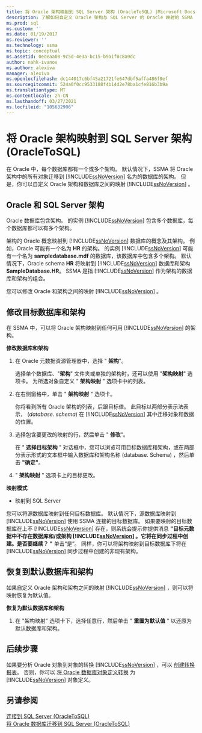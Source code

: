 ```yaml
---
title: 将 Oracle 架构映射到 SQL Server 架构 (OracleToSQL) |Microsoft Docs
description: 了解如何自定义 Oracle 架构与 SQL Server 的 Oracle 映射的 SSMA 或接受默认值。
ms.prod: sql
ms.custom: ''
ms.date: 01/19/2017
ms.reviewer: ''
ms.technology: ssma
ms.topic: conceptual
ms.assetid: 0edeaa08-9c5d-4e3a-bc15-b9a1f0c8a9dc
author: nahk-ivanov
ms.author: alexiva
manager: alexiva
ms.openlocfilehash: dc144017c6bf45a21721fe647dbf5affa486f8ef
ms.sourcegitcommit: 524a0f0cc9533188f4b14d2e78ba1cfe816b3b9a
ms.translationtype: MT
ms.contentlocale: zh-CN
ms.lasthandoff: 03/27/2021
ms.locfileid: "105632906"
---
```

# <a name="mapping-oracle-schemas-to-sql-server-schemas-oracletosql"></a>将 Oracle 架构映射到 SQL Server 架构 (OracleToSQL)
在 Oracle 中，每个数据库都有一个或多个架构。 默认情况下，SSMA 将 Oracle 架构中的所有对象迁移到 [!INCLUDE[ssNoVersion](../../includes/ssnoversion-md.md)] 名为的数据库的架构。 但是，你可以自定义 Oracle 架构和数据库之间的映射 [!INCLUDE[ssNoVersion](../../includes/ssnoversion-md.md)] 。  
  
## <a name="oracle-and-sql-server-schemas"></a>Oracle 和 SQL Server 架构  
Oracle 数据库包含架构。 的实例 [!INCLUDE[ssNoVersion](../../includes/ssnoversion-md.md)] 包含多个数据库，每个数据库都可以有多个架构。  
  
架构的 Oracle 概念映射到 [!INCLUDE[ssNoVersion](../../includes/ssnoversion-md.md)] 数据库的概念及其架构。 例如，Oracle 可能有一个名为 **HR** 的架构。 的实例 [!INCLUDE[ssNoVersion](../../includes/ssnoversion-md.md)] 可能有一个名为 **sampledatabase.mdf** 的数据库，该数据库中包含多个架构。 默认情况下，Oracle schema **HR** 将映射到 [!INCLUDE[ssNoVersion](../../includes/ssnoversion-md.md)] 数据库和架构 **SampleDatabase.HR**。 SSMA 是指 [!INCLUDE[ssNoVersion](../../includes/ssnoversion-md.md)] 作为架构的数据库和架构的组合。  
  
您可以修改 Oracle 和架构之间的映射 [!INCLUDE[ssNoVersion](../../includes/ssnoversion-md.md)] 。  
  
## <a name="modifying-the-target-database-and-schema"></a>修改目标数据库和架构  
在 SSMA 中，可以将 Oracle 架构映射到任何可用 [!INCLUDE[ssNoVersion](../../includes/ssnoversion-md.md)] 的架构。  
  
**修改数据库和架构**  
  
1.  在 Oracle 元数据资源管理器中，选择 " **架构**"。  
  
    选择单个数据库、"**架构**" 文件夹或单独的架构时，还可以使用 "**架构映射**" 选项卡。 为所选对象自定义 " **架构映射** " 选项卡中的列表。  
  
2.  在右侧窗格中，单击 " **架构映射** " 选项卡。  
  
    你将看到所有 Oracle 架构的列表，后跟目标值。 此目标以两部分表示法表示， (*database. schema*) 在 [!INCLUDE[ssNoVersion](../../includes/ssnoversion-md.md)] 其中迁移对象和数据的位置。  
  
3.  选择包含要更改的映射的行，然后单击 " **修改**"。  
  
    在 " **选择目标架构** " 对话框中，您可以浏览可用目标数据库和架构，或在两部分表示形式的文本框中输入数据库和架构名称 (database. Schema) ，然后单击 **"确定"**。  
  
4.  " **架构映射** " 选项卡上的目标更改。  
  
**映射模式**  
  
-   映射到 SQL Server  
  
您可以将源数据库映射到任何目标数据库。 默认情况下，源数据库映射到 [!INCLUDE[ssNoVersion](../../includes/ssnoversion-md.md)] 使用 SSMA 连接的目标数据库。 如果要映射的目标数据库在上不 [!INCLUDE[ssNoVersion](../../includes/ssnoversion-md.md)] 存在，则系统会提示你提供消息 **"目标元数据中不存在数据库和/或架构 [!INCLUDE[ssNoVersion](../../includes/ssnoversion-md.md)] 。它将在同步过程中创建。是否要继续？ "** 单击“是”。 同样，你可以将架构映射到目标数据库下将在 [!INCLUDE[ssNoVersion](../../includes/ssnoversion-md.md)] 同步过程中创建的非现有架构。  
  
## <a name="reverting-to-the-default-database-and-schema"></a>恢复到默认数据库和架构  
如果自定义 Oracle 架构和架构之间的映射 [!INCLUDE[ssNoVersion](../../includes/ssnoversion-md.md)] ，则可以将映射恢复为默认值。  
  
**恢复为默认数据库和架构**  
  
1.  在 "架构映射" 选项卡下，选择任意行，然后单击 " **重置为默认值** " 以还原为默认数据库和架构。  
  
## <a name="next-steps"></a>后续步骤  
如果要分析 Oracle 对象到对象的转换 [!INCLUDE[ssNoVersion](../../includes/ssnoversion-md.md)] ，可以 [创建转换报表](assessing-oracle-schemas-for-conversion-oracletosql.md)。 否则，你可以 [将 Oracle 数据库对象定义转换](converting-oracle-schemas-oracletosql.md) 为 [!INCLUDE[ssNoVersion](../../includes/ssnoversion-md.md)] 对象定义。  
  
## <a name="see-also"></a>另请参阅  
[连接到 SQL Server &#40;OracleToSQL&#41;](../../ssma/oracle/connecting-to-sql-server-oracletosql.md)  
[将 Oracle 数据库迁移到 SQL Server &#40;OracleToSQL&#41;](../../ssma/oracle/migrating-oracle-databases-to-sql-server-oracletosql.md)  
  
